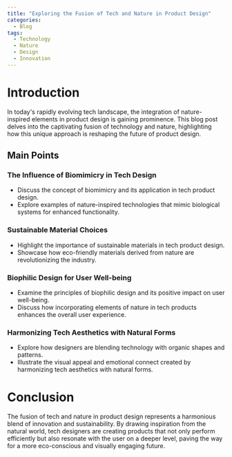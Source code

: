 ```yaml
---
title: "Exploring the Fusion of Tech and Nature in Product Design"
categories:
  - Blog
tags:
  - Technology
  - Nature
  - Design
  - Innovation
---
```


# Introduction
In today's rapidly evolving tech landscape, the integration of nature-inspired elements in product design is gaining prominence. This blog post delves into the captivating fusion of technology and nature, highlighting how this unique approach is reshaping the future of product design.

## Main Points
### The Influence of Biomimicry in Tech Design
- Discuss the concept of biomimicry and its application in tech product design.
- Explore examples of nature-inspired technologies that mimic biological systems for enhanced functionality.

### Sustainable Material Choices
- Highlight the importance of sustainable materials in tech product design.
- Showcase how eco-friendly materials derived from nature are revolutionizing the industry.

### Biophilic Design for User Well-being
- Examine the principles of biophilic design and its positive impact on user well-being.
- Discuss how incorporating elements of nature in tech products enhances the overall user experience.

### Harmonizing Tech Aesthetics with Natural Forms
- Explore how designers are blending technology with organic shapes and patterns.
- Illustrate the visual appeal and emotional connect created by harmonizing tech aesthetics with natural forms.

# Conclusion
The fusion of tech and nature in product design represents a harmonious blend of innovation and sustainability. By drawing inspiration from the natural world, tech designers are creating products that not only perform efficiently but also resonate with the user on a deeper level, paving the way for a more eco-conscious and visually engaging future.